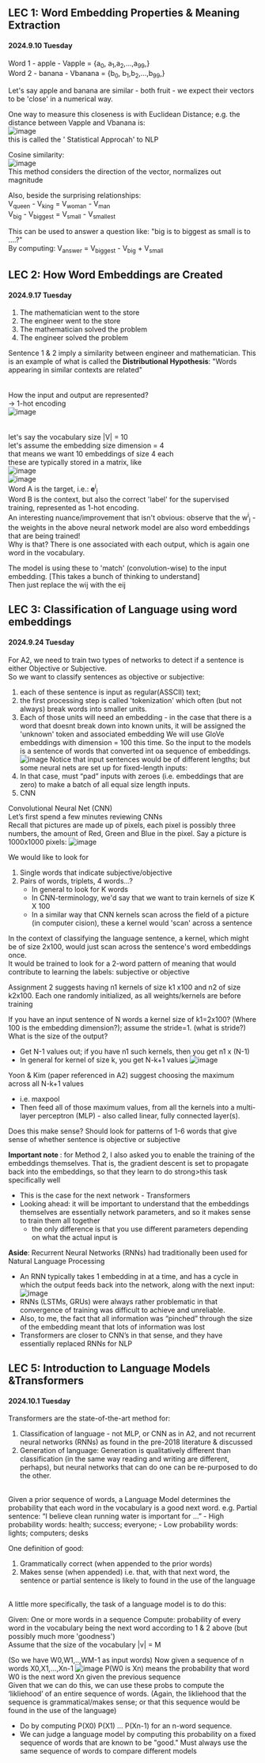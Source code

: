 ## LEC 1: Word Embedding Properties & Meaning Extraction  
#### 2024.9.10 Tuesday
Word 1 - apple - Vapple = {a<sub>0</sub>, a<sub>1</sub>,a<sub>2</sub>,...,a<sub>99</sub>,}  
Word 2 - banana - Vbanana = {b<sub>0</sub>, b<sub>1</sub>,b<sub>2</sub>,...,b<sub>99</sub>,}

Let's say apple and banana are similar - both fruit - we expect their vectors to be 'close' in a numerical way.    

One way to measure this closeness is with Euclidean Distance; e.g. the distance between Vapple and Vbanana is:  
![image](https://github.com/user-attachments/assets/732e6a5c-4ff1-497c-a7eb-60468895ab9e)  
this is called the ' Statistical Approcah' to NLP   

Cosine similarity:  
![image](https://github.com/user-attachments/assets/a29f188c-7aea-48e4-8aa7-1e2b44db0b3f)  
This method considers the direction of the vector, normalizes out magnitude  

Also, beside the surprising relationships:  
V<sub>queen</sub> - V<sub>king</sub> = V<sub>woman</sub> - V<sub>man</sub>  
V<sub>big</sub> - V<sub>biggest</sub> = V<sub>small</sub> - V<sub>smallest</sub>  

This can be used to answer a question like: "big is to biggest as small is to ....?"  
By computing: V<sub>answer</sub> = V<sub>biggest</sub> - V<sub>big</sub> + V<sub>small</sub>    




## LEC 2: How Word Embeddings are Created
#### 2024.9.17 Tuesday  
1. The mathematician went to the store  
2. The engineer went to the store
3. The mathematician solved the problem
4. The engineer solved the problem
   
Sentence 1 & 2 imply a similarity between engineer and mathematician. This is an example of what is called the <strong>Distributional Hypothesis</strong>: "Words appearing in similar contexts are related"  
<br/><br/>
How the input and output are represented?  
-> 1-hot encoding  
![image](https://github.com/user-attachments/assets/13ccc01d-f352-4586-aa58-2781b3e96b85)  
<br/><br/>
let's say the vocabulary size |V| = 10  
let's assume the embedding size dimension = 4  
that means we want 10 embeddings of size 4 each  
these are typically stored in a matrix, like  
![image](https://github.com/user-attachments/assets/ae0f31f3-b156-49f6-a51a-78d0bbbd832d)  
![image](https://github.com/user-attachments/assets/5d212fb7-1716-476e-bda5-9f631b9db057)  
Word A is the target, i.e.: <strong>e</strong><sup>i</sup><sub>j</sub>  
Word B is the context, but also the correct 'label' for the supervised training, represented as 1-hot encoding.  
An interesting nuance/improvement that isn't obvious: observe that the w<sup>i</sup><sub>j</sub> - the weights in the above neural network model are also word embeddings that are being trained!  
Why is that? There is one associated with each output, which is again one word in the vocabulary.  

The model is using these to 'match' (convolution-wise) to the input embedding. [This takes a bunch of thinking to understand]  
Then just replace the wij with the eij




## LEC 3: Classification of Language using word embeddings
#### 2024.9.24 Tuesday  
For A2, we need to train two types of networks to detect if a sentence is either Objective or Subjective.  
So we want to classify sentences as objective or subjective:  
1. each of these sentence is input as regular(ASSCII) text;
2. the first processing step is called 'tokenization' which often (but not always) break words into smaller units.
3. Each of those units will need an embedding - in the case that there is a word that doesnt break down into known units, it will be assigned the 'unknown' token and associated embedding
We will use GloVe embeddings with dimension = 100 this time.
So the input to the models is a sentence of words that converted int oa sequence of embeddings.
![image](https://github.com/user-attachments/assets/5ac374f9-7d3a-49ef-a5cc-2bb3cc0cd0a3)
Notice that input sentences would be of different lengths; but some neural nets are set up for fixed-length inputs:
1. In that case, must “pad” inputs with zeroes (i.e. embeddings that are zero) to make a batch of all equal size length inputs.
2. CNN

Convolutional Neural Net (CNN)  
Let’s first spend a few minutes reviewing CNNs  
Recall that pictures are made up of pixels, each pixel is possibly three numbers, the amount of Red, Green and Blue in the pixel. Say a picture is 1000x1000 pixels:
![image](https://github.com/user-attachments/assets/2d347533-3bc0-434a-beef-4d81a311546f)  

We would like to look for  
1. Single words that indicate subjective/objective
2. Pairs of words, triplets, 4 words...?
    - In general to look for K words
    - In CNN-terminology, we'd say that we want to train kernels of size K X 100
    - In a similar way that CNN kernels scan across the field of a picture (in computer cision), these a kernel would 'scan' across a sentence
  
In the context of classifying the language sentence, a kernel, which might be of size 2x100, would just scan across the sentence's word embeddings once.  
It would be trained to look for a 2-word pattern of meaning that would contribute to learning the labels: subjective or objective  

Assignment 2 suggests having n1 kernels of size k1 x100 and n2 of size k2x100. Each one randomly initialized, as all weights/kernels are before training  

If you have an input sentence of N words a kernel size of k1=2x100? (Where 100 is the embedding dimension?); assume the stride=1. (what is stride?) What is the size of the output?  
   - Get N-1 values out; if you have n1 such kernels, then you get n1 x (N-1)
   - In general for kernel of size k, you get N-k+1 values
![image](https://github.com/user-attachments/assets/9c66d021-9177-49cd-8627-b6b4c8577ca1)


Yoon & Kim (paper referenced in A2) suggest choosing the maximum across all N-k+1 values  
   - i.e. maxpool
   - Then feed all of those maximum values, from all the kernels into a multi-layer perceptron (MLP) - also called linear, fully connected layer(s).

Does this make sense?
   Should look for patterns of 1-6 words that give sense of whether sentence is objective or subjective  


<strong>Important note </strong>: for Method 2, I also asked you to enable the training of the embeddings themselves. That is, the gradient descent is set to propagate back into the embeddings, so that they learn to do strong>this task</strong> specifically well  
   - This is the case for the next network - Transformers
   - Looking ahead: it will be important to understand that the embeddings themselves are essentially network parameters, and so it makes sense to train them all together
        - the only difference is that you use different parameters depending on what the actual input is
    
<strong>Aside</strong>: Recurrent Neural Networks (RNNs) had traditionally been used for Natural Language Processing
   - An RNN typically takes 1 embedding in at a time, and has a cycle in which the output feeds back into the network, along with the next input:
    ![image](https://github.com/user-attachments/assets/a915f1c9-c2bd-4762-a250-c25f64b737c1)
   - RNNs (LSTMs, GRUs) were always rather problematic in that convergence of training was difficult to achieve and unreliable.
   - Also, to me, the fact that all information was “pinched” through the size of the embedding meant that lots of information was lost
   - Transformers are closer to CNN’s in that sense, and they have essentially replaced RNNs for NLP





## LEC 5: Introduction to Language Models &Transformers
#### 2024.10.1 Tuesday  
Transformers are the state-of-the-art method for:  
1. Classification of language - not MLP, or CNN as in A2, and not recurrent neural networks (RNNs) as found in the pre-2018 literature & discussed
2. Generation of language: Generation is qualitatively different than classification (in the same way reading and writing are different, perhaps), but neural networks that can do one can be re-purposed to do the other.
<br>
Given a prior sequence of words, a Language Model determines the probability that each word in the vocabulary is a good next word.
e.g.  Partial sentence: “I believe clean running water is important for ...”
      - High probability words: health; success; everyone;
      - Low probability words: lights; computers; desks

One definition of good:  
1. Grammatically correct (when appended to the prior words)
2. Makes sense (when appended)
i.e. that, with that next word, the sentence or partial sentence is likely to found in the use of the language
<br>
A little more specifically, the task of a language model is to do this:

Given: One or more words in a sequence
Compute: probability of every word in the vocabulary being the next word according to 1 & 2 above (but possibly much more 'goodness')
<br>
Assume that the size of the vocabulary |v| = M

(So we have W0,W1,..,WM-1 as input words)
Now given a sequence of n words X0,X1,...,Xn-1
![image](https://github.com/user-attachments/assets/47dad16e-618d-41f1-87b8-127cbf5d403e)
P(W0 is Xn) means the probability that word W0 is the next word Xn given the previous sequence
<br>
Given that we can do this, we can use these probs to compute the ‘likliehood’ of an entire sequence of words. (Again, the likliehood that the sequence is grammatical/makes sense; or that this sequence would be found in the use of the language)
- Do by computing P(X0) P(X1) ... P(Xn-1) for an n-word sequence.
- We can judge a language model by computing this probability on a fixed sequence of words that are known to be "good." Must always use the same sequence of words to compare different models
